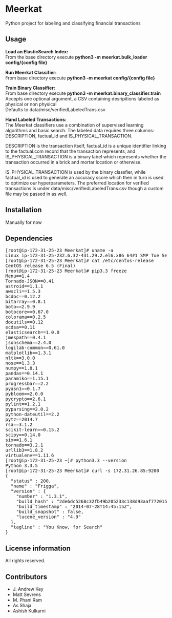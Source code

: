 Meerkat
=====
Python project for labeling and classifying financial transactions

Usage
------------
**Load an ElasticSearch Index:**<br>
From the base directory execute **python3 -m meerkat.bulk_loader config/{config file}**

**Run Meerkat Classifier:**<br>
From base directory execute **python3 -m meerkat config/{config file}**

**Train Binary Classifier:**<br>
From base directory execute **python3 -m meerkat.binary_classifier.train**<br>
Accepts one optional argument, a CSV containing desripitions labeled as physical or non physical<br>
Defaults to data/misc/verifiedLabeledTrans.csv

**Hand Labeled Transactions:**<br>
The Meerkat classifiers use a combination of supervised learning algorithms and basic search. 
The labeled data requires three columns: DESCRIPTION, factual_id and IS_PHYSICAL_TRANSACTION.

DESCRIPTION is the transaction itself, factual_id is a unique identifier linking to the
factual.com record that the transaction represents, and IS_PHYSICAL_TRANSACTION is a binary
label which represents whether the transaction occurred in a brick and mortar location
or otherwise. 

IS_PHYSICAL_TRANSACTION is used by the binary classfier, while factual_id
is used to generate an accuracy score which then in turn is used to optimize our hyperparameters.
The preferred location for verified transactions is under data/misc/verifiedLabeledTrans.csv 
though a custom file may be passed in as well. 

Installation
------------
Manually for now

Dependencies
------------
<pre>
[root@ip-172-31-25-23 Meerkat]# uname -a
Linux ip-172-31-25-232.6.32-431.29.2.el6.x86_64#1 SMP Tue Sep 9 21:36:05 UTC 2014 x86_64 x86_64 x86_64 GNU/Linux
[root@ip-172-31-25-23 Meerkat]# cat /etc/centos-release
CentOS release 6.5 (Final)
[root@ip-172-31-25-23 Meerkat]# pip3.3 freeze
Menu==1.4
Tornado-JSON==0.41
astroid==1.1.1
awscli==1.5.3
bcdoc==0.12.2
bitarray==0.8.1
boto==2.9.9
botocore==0.67.0
colorama==0.2.5
docutils==0.12
ecdsa==0.11
elasticsearch==1.0.0
jmespath==0.4.1
jsonschema==2.4.0
logilab-common==0.61.0
matplotlib==1.3.1
nltk==3.0.0
nose==1.3.3
numpy==1.8.1
pandas==0.14.1
paramiko==1.15.1
progressbar==2.2
pyasn1==0.1.7
pybloom==2.0.0
pycrypto==2.6.1
pylint==1.2.1
pyparsing==2.0.2
python-dateutil==2.2
pytz==2014.7
rsa==3.1.2
scikit-learn==0.15.2
scipy==0.14.0
six==1.6.1
tornado==3.2.1
urllib3==1.8.2
virtualenv==1.11.6
[root@ip-172-31-25-23 ~]# python3.3 --version
Python 3.3.5
[root@ip-172-31-25-23 Meerkat]# curl -s 172.31.26.85:9200
{
  "status" : 200,
  "name" : "Frigga",
  "version" : {
    "number" : "1.3.1",
    "build_hash" : "2de6dc5268c32fb49b205233c138d93aaf772015",
    "build_timestamp" : "2014-07-28T14:45:15Z",
    "build_snapshot" : false,
    "lucene_version" : "4.9"
  },
  "tagline" : "You Know, for Search"
}
</pre>

License information
-------------------
All rights reserved.

Contributors
------------
* J. Andrew Key
* Matt Sevrens
* M. Phani Ram
* As Shaja
* Ashish Kulkarni
